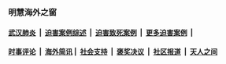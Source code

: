 
### 明慧海外之窗

####  [武汉肺炎](indexes/365.md?t=05021600) &nbsp;|&nbsp;  [迫害案例综述](indexes/328.md?t=05021600) &nbsp;|&nbsp; [迫害致死案例](indexes/277.md?t=05021600)  &nbsp;|&nbsp; [更多迫害案例](indexes/81.md?t=05021600)  &nbsp;|&nbsp; 
####  [时事评论](indexes/19.md?t=05021600) &nbsp;|&nbsp; [海外简讯](indexes/245.md?t=05021600)&nbsp;|&nbsp;  [社会支持](indexes/140.md?t=05021600) &nbsp;|&nbsp; [褒奖决议](indexes/282.md?t=05021600) &nbsp;|&nbsp; [社区报道](indexes/91.md?t=05021600)  &nbsp;|&nbsp; [天人之间](indexes/78.md?t=05021600) 


